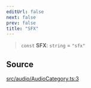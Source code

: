 ```yaml
---
editUrl: false
next: false
prev: false
title: "SFX"
---
```


> `const` **SFX**: `string` = `"sfx"`

## Source

[src/audio/AudioCategory.ts:3](https://github.com/relishinc/dill-pixel/blob/10f512f7f577ca5e74162827f11215b28df5ca97/src/audio/AudioCategory.ts#L3)

